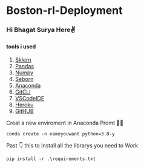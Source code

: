# Boston-rl-Deployment

### Hi Bhagat Surya Here✌️
#### tools i used
1. [Sklern](https://scikit-learn.org/)
2. [Pandas](https://pandas.pydata.org/)
3. [Numpy](https://numpy.org/)
4. [Seborn](https://seaborn.pydata.org/)
5. [Anaconda](https://www.anaconda.com/open-source)
6. [GitCLI](https://git-scm.com/book/en/v2/Getting-Started-The-Command-Line)
7. [VSCodeIDE](https://code.visualstudio.com/)
8. [Heroku](https://www.heroku.com/)
10. [GitHUB](https://github.com/)

Creat a new enviroment in Anaconda Promt 🧑‍💻

```
conda create -n nameyouwant python=3.8-y
```
Past 👇 this to Install all the librarys you need to Work 
```
pip install -r .\requirements.txt
```


